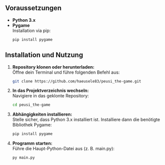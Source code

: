 ## Voraussetzungen

- **Python 3.x**
- **Pygame**  
  Installation via pip:
  ```bash
  pip install pygame

## Installation und Nutzung

1. **Repository klonen oder herunterladen:**  
   Öffne dein Terminal und führe folgenden Befehl aus:
   ```bash
   git clone https://github.com/haeusele83/peusi_the-game.git

2. **In das Projektverzeichnis wechseln:**  
   Navigiere in das geklonte Repository:
   ```bash
   cd peusi_the-game

3. **Abhängigkeiten installieren:**  
   Stelle sicher, dass Python 3.x installiert ist. Installiere dann die benötigte Bibliothek Pygame:
   ```bash
   pip install pygame

4. **Programm starten:**  
   Führe die Haupt-Python-Datei aus (z. B. main.py):
   ```bash
   py main.py
